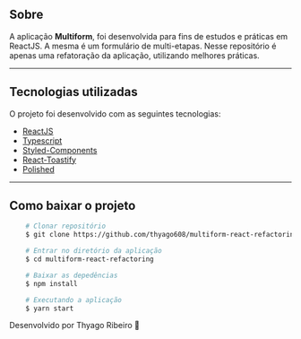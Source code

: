 ## Sobre

A aplicação **Multiform**, foi desenvolvida para fins de estudos e práticas em ReactJS. A mesma é um formulário de multi-etapas.
Nesse repositório é apenas uma refatoração da aplicação, utilizando melhores práticas.

---

## Tecnologias utilizadas

O projeto foi desenvolvido com as seguintes tecnologias:

- [ReactJS](https://pt-br.reactjs.org/)
- [Typescript](https://www.typescriptlang.org/)
- [Styled-Components](https://styled-components.com)
- [React-Toastify](https://www.npmjs.com/package/react-toastify)
- [Polished](https://polished.js.org/)

---


## Como baixar o projeto

```bash
    # Clonar repositório
    $ git clone https://github.com/thyago608/multiform-react-refactoring

    # Entrar no diretório da aplicação
    $ cd multiform-react-refactoring

    # Baixar as depedências
    $ npm install

    # Executando a aplicação
    $ yarn start
```


Desenvolvido por Thyago Ribeiro 👋
